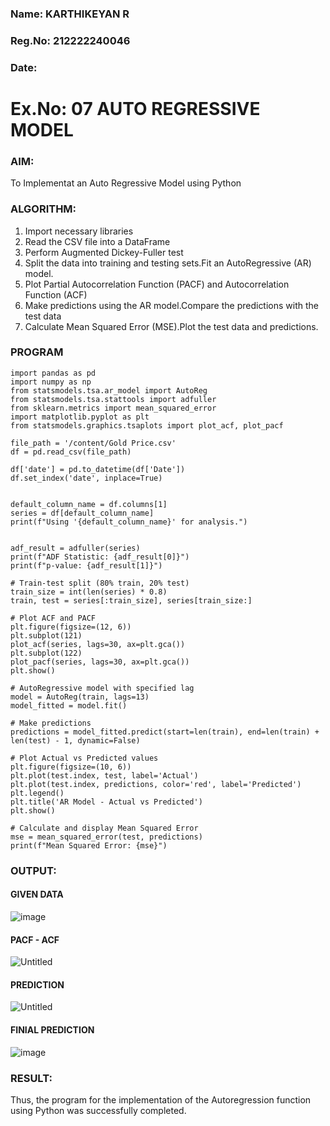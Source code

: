 ### Name: KARTHIKEYAN R
### Reg.No: 212222240046
### Date: 
# Ex.No: 07                                   AUTO REGRESSIVE MODEL
### AIM:
To Implementat an Auto Regressive Model using Python
### ALGORITHM:
1. Import necessary libraries
2. Read the CSV file into a DataFrame
3. Perform Augmented Dickey-Fuller test
4. Split the data into training and testing sets.Fit an AutoRegressive (AR) model.
5. Plot Partial Autocorrelation Function (PACF) and Autocorrelation Function (ACF)
6. Make predictions using the AR model.Compare the predictions with the test data
7. Calculate Mean Squared Error (MSE).Plot the test data and predictions.
### PROGRAM
```
import pandas as pd
import numpy as np
from statsmodels.tsa.ar_model import AutoReg
from statsmodels.tsa.stattools import adfuller
from sklearn.metrics import mean_squared_error
import matplotlib.pyplot as plt
from statsmodels.graphics.tsaplots import plot_acf, plot_pacf

file_path = '/content/Gold Price.csv'
df = pd.read_csv(file_path)

df['date'] = pd.to_datetime(df['Date'])
df.set_index('date', inplace=True)


default_column_name = df.columns[1] 
series = df[default_column_name]
print(f"Using '{default_column_name}' for analysis.")


adf_result = adfuller(series)
print(f"ADF Statistic: {adf_result[0]}")
print(f"p-value: {adf_result[1]}")

# Train-test split (80% train, 20% test)
train_size = int(len(series) * 0.8)
train, test = series[:train_size], series[train_size:]

# Plot ACF and PACF
plt.figure(figsize=(12, 6))
plt.subplot(121)
plot_acf(series, lags=30, ax=plt.gca())
plt.subplot(122)
plot_pacf(series, lags=30, ax=plt.gca())
plt.show()

# AutoRegressive model with specified lag
model = AutoReg(train, lags=13)
model_fitted = model.fit()

# Make predictions
predictions = model_fitted.predict(start=len(train), end=len(train) + len(test) - 1, dynamic=False)

# Plot Actual vs Predicted values
plt.figure(figsize=(10, 6))
plt.plot(test.index, test, label='Actual')
plt.plot(test.index, predictions, color='red', label='Predicted')
plt.legend()
plt.title('AR Model - Actual vs Predicted')
plt.show()

# Calculate and display Mean Squared Error
mse = mean_squared_error(test, predictions)
print(f"Mean Squared Error: {mse}")

```
### OUTPUT:
#### GIVEN DATA
![image](https://github.com/user-attachments/assets/f7eb58d6-0d6b-440d-95e7-e1a4e7fdd3ea)

#### PACF - ACF
![Untitled](https://github.com/user-attachments/assets/5b977688-7b2d-42d3-929a-54b5fa9d2133)

#### PREDICTION
![Untitled](https://github.com/user-attachments/assets/cc1ec9e2-925d-4b2e-8cb9-e3c761e860bd)

#### FINIAL PREDICTION
![image](https://github.com/user-attachments/assets/086cc25d-361a-4268-8bf0-05c5ee54df19)

### RESULT:
Thus, the program for the implementation of the Autoregression function using Python was successfully completed.
